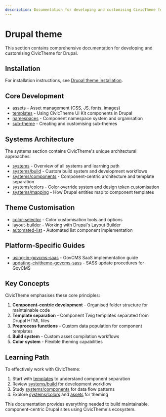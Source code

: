 ```yaml
---
description: Documentation for developing and customising CivicTheme for Drupal
---
```


# Drupal theme

This section contains comprehensive documentation for developing and customising CivicTheme for Drupal.

## Installation

For installation instructions, see [Drupal theme installation](../../installation/drupal-theme.md).

## Core Development

- [assets](assets.md) - Asset management (CSS, JS, fonts, images)
- [templates](templates.md) - Using CivicTheme UI Kit components in Drupal
- [namespaces](namespaces.md) - Component namespace system and organisation
- [sub-theme](sub-theme.md) - Creating and customising sub-themes

## Systems Architecture

The systems section contains CivicTheme's unique architectural approaches:

- [systems](systems/README.md) - Overview of all systems and learning path
- [systems/build](systems/build.md) - Custom build system and development workflows
- [systems/components](systems/components.md) - Component-centric architecture and template separation
- [systems/colors](systems/colors.md) - Color override system and design token customisation
- [systems/mapping](systems/mapping.md) - How Drupal entities map to component templates

## Theme Customisation

- [color-selector](color-selector.md) - Color customisation tools and options
- [layout-builder](layout-builder.md) - Working with Drupal's Layout Builder
- [automated-list](automated-list.md) - Automated list component implementation

## Platform-Specific Guides

- [using-in-govcms-saas](/installation/govcms-saas.md) - GovCMS SaaS implementation guide
- [updating-civitheme-govcms-sass](updating-civitheme-govcms-sass.md) - SASS update procedures for GovCMS

## Key Concepts

CivicTheme emphasises these core principles:

1. **Component-centric development** - Organised folder structure for maintainable code
2. **Template separation** - Component Twig templates separated from Drupal HTML files
3. **Preprocess functions** - Custom data population for component templates
4. **Build system** - Custom asset compilation workflows
5. **Color system** - Flexible theming capabilities

## Learning Path

To effectively work with CivicTheme:

1. Start with [templates](templates.md) to understand component separation
2. Review [systems/build](systems/build.md) for development workflow
3. Study [systems/components](systems/components.md) for data flow patterns
4. Explore [systems/colors](systems/colors.md) and [assets](assets.md) for theming

This documentation provides everything needed to build maintainable, component-centric Drupal sites using CivicTheme's ecosystem.
